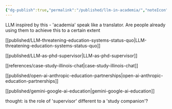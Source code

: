 ```yaml
---
{"dg-publish":true,"permalink":"/published/llm-in-academia/","noteIcon":""}
---
```



LLM inspired by this - 'academia' speak like a translator. Are people already using them to achieve this to a certain extent 

[[published/LLM-threatening-education-systems-status-quo\|LLM-threatening-education-systems-status-quo]]

[[published/LLM-as-phd-supervisor\|LLM-as-phd-supervisor]]

[[references/case-study-illinois-chat\|case-study-illinois-chat]]

[[published/open-ai-anthropic-education-partnerships\|open-ai-anthropic-education-partnerships]]

[[published/gemini-google-ai-education\|gemini-google-ai-education]]

thought: is the role of 'supervisor' different to a 'study companion'?

